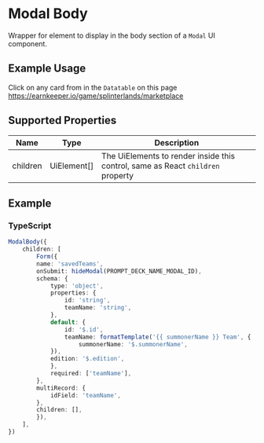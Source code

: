 # Modal Body

Wrapper for element to display in the body section of a `Modal` UI component.

## Example Usage

Click on any card from in the `Datatable` on this page <https://earnkeeper.io/game/splinterlands/marketplace>

## Supported Properties

| Name     | Type         | Description                                                                     |
| -------- | ------------ | ------------------------------------------------------------------------------- |
| children | UiElement\[] | The UiElements to render inside this control, same as React `children` property |

## Example

### TypeScript

```typescript
ModalBody({
    children: [
        Form({
        name: 'savedTeams',
        onSubmit: hideModal(PROMPT_DECK_NAME_MODAL_ID),
        schema: {
            type: 'object',
            properties: {
                id: 'string',
                teamName: 'string',
            },
            default: {
                id: '$.id',
                teamName: formatTemplate('{{ summonerName }} Team', {
                    summonerName: '$.summonerName',
            }),
            edition: '$.edition',
            },
            required: ['teamName'],
        },
        multiRecord: {
            idField: 'teamName',
        },
        children: [],
        }),
    ],
})
```
